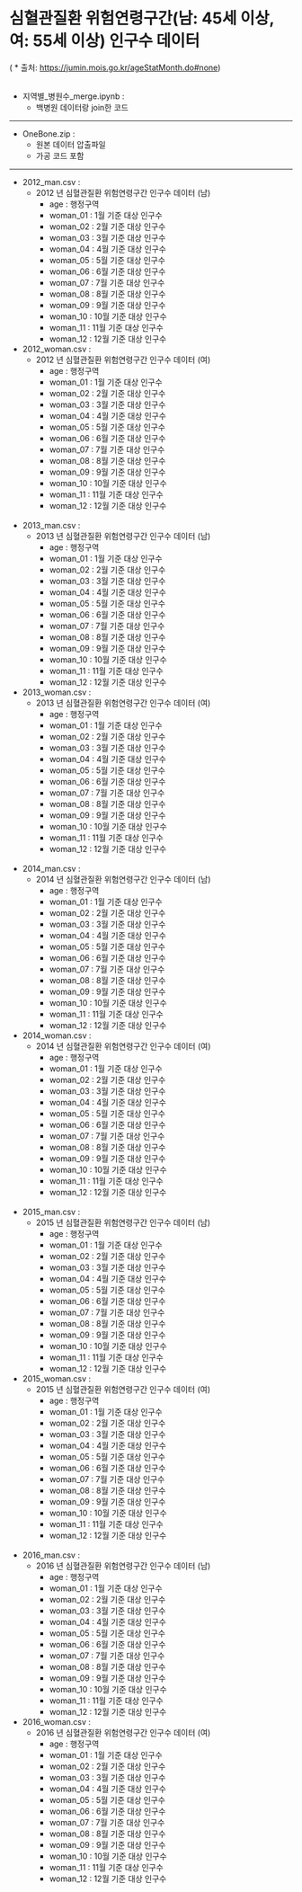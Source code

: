 # 심혈관질환 위험연령구간(남: 45세 이상, 여: 55세 이상) 인구수 데이터
( * 출처: https://jumin.mois.go.kr/ageStatMonth.do#none)
<br></br>
+ 지역별_병원수_merge.ipynb :
  + 백병원 데이터랑 join한 코드
-------------------------
+ OneBone.zip :
    + 원본 데이터 압출파일
    + 가공 코드 포함
--------------------
+ 2012_man.csv :
    + 2012 년 심혈관질환 위험연령구간 인구수 데이터 (남)
        + age       :   행정구역
        + woman_01  :   1월 기준 대상 인구수
        + woman_02	:   2월 기준 대상 인구수
        + woman_03	:   3월 기준 대상 인구수
        + woman_04  :   4월 기준 대상 인구수
        + woman_05	:   5월 기준 대상 인구수
        + woman_06	:   6월 기준 대상 인구수
        + woman_07  :   7월 기준 대상 인구수
        + woman_08	:   8월 기준 대상 인구수
        + woman_09	:   9월 기준 대상 인구수
        + woman_10  :   10월 기준 대상 인구수
        + woman_11  :   11월 기준 대상 인구수
        + woman_12	:   12월 기준 대상 인구수
+ 2012_woman.csv :
    + 2012 년 심혈관질환 위험연령구간 인구수 데이터 (여)
        + age       :   행정구역
        + woman_01  :   1월 기준 대상 인구수
        + woman_02	:   2월 기준 대상 인구수
        + woman_03	:   3월 기준 대상 인구수
        + woman_04  :   4월 기준 대상 인구수
        + woman_05	:   5월 기준 대상 인구수
        + woman_06	:   6월 기준 대상 인구수
        + woman_07  :   7월 기준 대상 인구수
        + woman_08	:   8월 기준 대상 인구수
        + woman_09	:   9월 기준 대상 인구수
        + woman_10  :   10월 기준 대상 인구수
        + woman_11  :   11월 기준 대상 인구수
        + woman_12	:   12월 기준 대상 인구수
<br></br>
+ 2013_man.csv :
    + 2013 년 심혈관질환 위험연령구간 인구수 데이터 (남)
        + age       :   행정구역
        + woman_01  :   1월 기준 대상 인구수
        + woman_02	:   2월 기준 대상 인구수
        + woman_03	:   3월 기준 대상 인구수
        + woman_04  :   4월 기준 대상 인구수
        + woman_05	:   5월 기준 대상 인구수
        + woman_06	:   6월 기준 대상 인구수
        + woman_07  :   7월 기준 대상 인구수
        + woman_08	:   8월 기준 대상 인구수
        + woman_09	:   9월 기준 대상 인구수
        + woman_10  :   10월 기준 대상 인구수
        + woman_11  :   11월 기준 대상 인구수
        + woman_12	:   12월 기준 대상 인구수
+ 2013_woman.csv :
    + 2013 년 심혈관질환 위험연령구간 인구수 데이터 (여)
        + age       :   행정구역
        + woman_01  :   1월 기준 대상 인구수
        + woman_02	:   2월 기준 대상 인구수
        + woman_03	:   3월 기준 대상 인구수
        + woman_04  :   4월 기준 대상 인구수
        + woman_05	:   5월 기준 대상 인구수
        + woman_06	:   6월 기준 대상 인구수
        + woman_07  :   7월 기준 대상 인구수
        + woman_08	:   8월 기준 대상 인구수
        + woman_09	:   9월 기준 대상 인구수
        + woman_10  :   10월 기준 대상 인구수
        + woman_11  :   11월 기준 대상 인구수
        + woman_12	:   12월 기준 대상 인구수
<br></br>
+ 2014_man.csv :
    + 2014 년 심혈관질환 위험연령구간 인구수 데이터 (남)
        + age       :   행정구역
        + woman_01  :   1월 기준 대상 인구수
        + woman_02	:   2월 기준 대상 인구수
        + woman_03	:   3월 기준 대상 인구수
        + woman_04  :   4월 기준 대상 인구수
        + woman_05	:   5월 기준 대상 인구수
        + woman_06	:   6월 기준 대상 인구수
        + woman_07  :   7월 기준 대상 인구수
        + woman_08	:   8월 기준 대상 인구수
        + woman_09	:   9월 기준 대상 인구수
        + woman_10  :   10월 기준 대상 인구수
        + woman_11  :   11월 기준 대상 인구수
        + woman_12	:   12월 기준 대상 인구수
+ 2014_woman.csv :
    + 2014 년 심혈관질환 위험연령구간 인구수 데이터 (여)
        + age       :   행정구역
        + woman_01  :   1월 기준 대상 인구수
        + woman_02	:   2월 기준 대상 인구수
        + woman_03	:   3월 기준 대상 인구수
        + woman_04  :   4월 기준 대상 인구수
        + woman_05	:   5월 기준 대상 인구수
        + woman_06	:   6월 기준 대상 인구수
        + woman_07  :   7월 기준 대상 인구수
        + woman_08	:   8월 기준 대상 인구수
        + woman_09	:   9월 기준 대상 인구수
        + woman_10  :   10월 기준 대상 인구수
        + woman_11  :   11월 기준 대상 인구수
        + woman_12	:   12월 기준 대상 인구수
<br></br>
+ 2015_man.csv :
    + 2015 년 심혈관질환 위험연령구간 인구수 데이터 (남)
        + age       :   행정구역
        + woman_01  :   1월 기준 대상 인구수
        + woman_02	:   2월 기준 대상 인구수
        + woman_03	:   3월 기준 대상 인구수
        + woman_04  :   4월 기준 대상 인구수
        + woman_05	:   5월 기준 대상 인구수
        + woman_06	:   6월 기준 대상 인구수
        + woman_07  :   7월 기준 대상 인구수
        + woman_08	:   8월 기준 대상 인구수
        + woman_09	:   9월 기준 대상 인구수
        + woman_10  :   10월 기준 대상 인구수
        + woman_11  :   11월 기준 대상 인구수
        + woman_12	:   12월 기준 대상 인구수
+ 2015_woman.csv :
    + 2015 년 심혈관질환 위험연령구간 인구수 데이터 (여)
        + age       :   행정구역
        + woman_01  :   1월 기준 대상 인구수
        + woman_02	:   2월 기준 대상 인구수
        + woman_03	:   3월 기준 대상 인구수
        + woman_04  :   4월 기준 대상 인구수
        + woman_05	:   5월 기준 대상 인구수
        + woman_06	:   6월 기준 대상 인구수
        + woman_07  :   7월 기준 대상 인구수
        + woman_08	:   8월 기준 대상 인구수
        + woman_09	:   9월 기준 대상 인구수
        + woman_10  :   10월 기준 대상 인구수
        + woman_11  :   11월 기준 대상 인구수
        + woman_12	:   12월 기준 대상 인구수
<br></br>
+ 2016_man.csv :
    + 2016 년 심혈관질환 위험연령구간 인구수 데이터 (남)
        + age       :   행정구역
        + woman_01  :   1월 기준 대상 인구수
        + woman_02	:   2월 기준 대상 인구수
        + woman_03	:   3월 기준 대상 인구수
        + woman_04  :   4월 기준 대상 인구수
        + woman_05	:   5월 기준 대상 인구수
        + woman_06	:   6월 기준 대상 인구수
        + woman_07  :   7월 기준 대상 인구수
        + woman_08	:   8월 기준 대상 인구수
        + woman_09	:   9월 기준 대상 인구수
        + woman_10  :   10월 기준 대상 인구수
        + woman_11  :   11월 기준 대상 인구수
        + woman_12	:   12월 기준 대상 인구수
+ 2016_woman.csv :
    + 2016 년 심혈관질환 위험연령구간 인구수 데이터 (여)
        + age       :   행정구역
        + woman_01  :   1월 기준 대상 인구수
        + woman_02	:   2월 기준 대상 인구수
        + woman_03	:   3월 기준 대상 인구수
        + woman_04  :   4월 기준 대상 인구수
        + woman_05	:   5월 기준 대상 인구수
        + woman_06	:   6월 기준 대상 인구수
        + woman_07  :   7월 기준 대상 인구수
        + woman_08	:   8월 기준 대상 인구수
        + woman_09	:   9월 기준 대상 인구수
        + woman_10  :   10월 기준 대상 인구수
        + woman_11  :   11월 기준 대상 인구수
        + woman_12	:   12월 기준 대상 인구수
<br></br>

